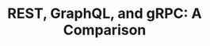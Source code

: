 ---
title: "REST, GraphQL, and gRPC: A Comparison"
description: ""
topics:
- 
youtube_id: "KCcsXu60gPg"
---